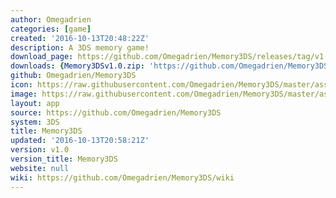 ```yaml
---
author: Omegadrien
categories: [game]
created: '2016-10-13T20:48:22Z'
description: A 3DS memory game!
download_page: https://github.com/Omegadrien/Memory3DS/releases/tag/v1.0
downloads: {Memory3DSv1.0.zip: 'https://github.com/Omegadrien/Memory3DS/releases/download/v1.0/Memory3DSv1.0.zip'}
github: Omegadrien/Memory3DS
icon: https://raw.githubusercontent.com/Omegadrien/Memory3DS/master/assets/icon.png
image: https://raw.githubusercontent.com/Omegadrien/Memory3DS/master/assets/banner.png
layout: app
source: https://github.com/Omegadrien/Memory3DS
system: 3DS
title: Memory3DS
updated: '2016-10-13T20:58:21Z'
version: v1.0
version_title: Memory3DS
website: null
wiki: https://github.com/Omegadrien/Memory3DS/wiki
---
```

